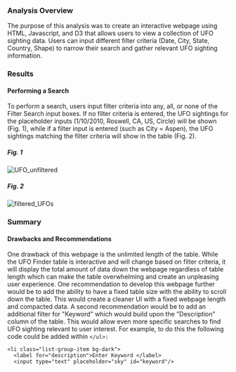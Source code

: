 ### Analysis Overview

The purpose of this analysis was to create an interactive webpage using HTML, Javascript, and D3 that allows users to view a collection of UFO sighting data. Users
can input different filter criteria (Date, City, State, Country, Shape) to narrow their search and gather relevant UFO sighting information.

### Results

#### Performing a Search
To perform a search, users input filter criteria into any, all, or none of the Filter Search input boxes. If no filter criteria is entered, the UFO sightings for the placeholder inputs (1/10/2010, Roswell, CA, US, Circle) will be shown (Fig. 1), while if a filter input is entered (such as City = Aspen), the UFO sightings matching the filter criteria will show in the table (Fig. 2). 

##### Fig. 1
![UFO_unfiltered](https://user-images.githubusercontent.com/108199140/190280517-c32b95e5-c1fe-45fd-9374-acfc826314b5.PNG)


##### Fig. 2
![filtered_UFOs](https://user-images.githubusercontent.com/108199140/190280548-9cd1aa9f-fa7a-4c9a-96d0-11c8a71f0d1b.PNG)


### Summary

#### Drawbacks and Recommendations
One drawback of this webpage is the unlimited length of the table. While the UFO Finder table is interactive and will change based on filter criteria, it will display
the total amount of data down the webpage regardless of table length which can make the table overwhelming and create an unpleasing user experience. One recommendation
to develop this webpage further would be to add the ability to have a fixed table size with the ability to scroll down the table. This would create a cleaner UI with a 
fixed webpage length and compacted data. A second recommendation would be to add an additional filter for "Keyword" which would build upon the "Description" column of the table. This would allow even more specific searches to find UFO sighting relevant to user interest. For example, to do this the following code could be added within ``` </ul>: ```

```
<li class="list-group-item bg-dark">
  <label for="description">Enter Keyword </label>
  <input type="text" placeholder="sky" id="keyword"/>
```
